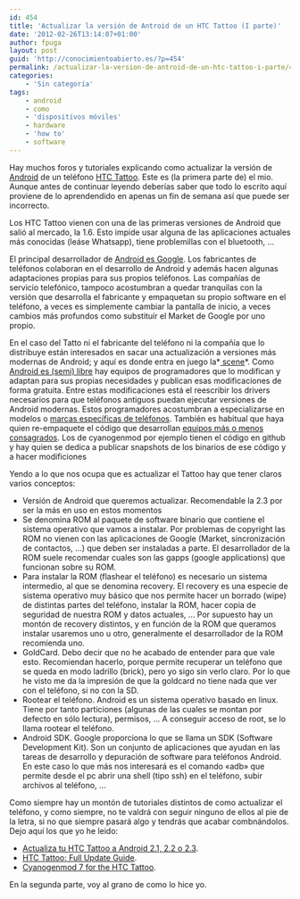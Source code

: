 ```yaml
---
id: 454
title: 'Actualizar la versión de Antroid de un HTC Tattoo (I parte)'
date: '2012-02-26T13:14:07+01:00'
author: fpuga
layout: post
guid: 'http://conocimientoabierto.es/?p=454'
permalink: /actualizar-la-version-de-antroid-de-un-htc-tattoo-i-parte/454/
categories:
    - 'Sin categoría'
tags:
    - android
    - como
    - 'dispositivos móviles'
    - hardware
    - 'how to'
    - software
---
```


Hay muchos foros y tutoriales explicando como actualizar la versión de [Android](es.wikipedia.org/wiki/Android) de un teléfono [HTC Tattoo](http://www.htc.com/es/help/htc-tattoo/). Este es (la primera parte de) el mio. Aunque antes de continuar leyendo deberías saber que todo lo escrito aquí proviene de lo aprendendido en apenas un fin de semana así que puede ser incorrecto.

Los HTC Tattoo vienen con una de las primeras versiones de Android que salió al mercado, la 1.6. Esto impide usar alguna de las aplicaciones actuales más conocidas (leáse Whatsapp), tiene problemillas con el bluetooth, …

El principal desarrollador de [Android es Google](http://www.android.com/). Los fabricantes de teléfonos colaboran en el desarrollo de Android y además hacen algunas adaptaciones propias para sus propios teléfonos. Las compañías de servicio telefónico, tampoco acostumbran a quedar tranquilas con la versión que desarrolla el fabricante y empaquetan su propio software en el teléfono, a veces es simplemente cambiar la pantalla de inicio, a veces cambios más profundos como substituír el Market de Google por uno propio.

En el caso del Tatto ni el fabricante del teléfono ni la compañía que lo distribuye están interesados en sacar una actualización a versiones más modernas de Android; y aquí es donde entra en juego la*[ scene](http://es.wikipedia.org/wiki/Scene)*. Como [Android es (semi) libre](http://www.muycomputer.com/2011/09/20/android-realmente-libre-richard-stallman-dice-no) hay equipos de programadores que lo modifican y adaptan para sus propias necesidades y publican esas modificaciones de forma gratuita. Entre estas modificaciones está el reescribir los drivers necesarios para que teléfonos antiguos puedan ejecutar versiones de Android modernas. Estos programadores acostumbran a especializarse en modelos o [marcas específicas de teléfonos](http://www.htcmania.com). También es habitual que haya quien re-empaquete el código que desarrollan [equipos más o menos consagrados](http://cyanogenmod.com). Los de cyanogenmod por ejemplo tienen el código en github y hay quien se dedica a publicar snapshots de los binarios de ese código y a hacer modificiones

Yendo a lo que nos ocupa que es actualizar el Tattoo hay que tener claros varios conceptos:

- Versión de Android que queremos actualizar. Recomendable la 2.3 por ser la más en uso en estos momentos
- Se denomina ROM al paquete de software binario que contiene el sistema operativo que vamos a instalar. Por problemas de copyright las ROM no vienen con las aplicaciones de Google (Market, sincronización de contactos, …) que deben ser instaladas a parte. El desarrollador de la ROM suele recomendar cuales son las gapps (google applications) que funcionan sobre su ROM.
- Para instalar la ROM (flashear el teléfono) es necesario un sistema intermedio, al que se denomina recovery. El recovery es una especie de sistema operativo muy básico que nos permite hacer un borrado (wipe) de distintas partes del teléfono, instalar la ROM, hacer copia de seguridad de nuestra ROM y datos actuales, … Por supuesto hay un montón de recovery distintos, y en función de la ROM que queramos instalar usaremos uno u otro, generalmente el desarrollador de la ROM recomienda uno.
- GoldCard. Debo decir que no he acabado de entender para que vale esto. Recomiendan hacerlo, porque permite recuperar un teléfono que se queda en modo ladrillo (brick), pero yo sigo sin verlo claro. Por lo que he visto me da la impresión de que la goldcard no tiene nada que ver con el teléfono, si no con la SD.
- Rootear el teléfono. Android es un sistema operativo basado en linux. Tiene por tanto particiones (algunas de las cuales se montan por defecto en sólo lectura), permisos, … A conseguir acceso de root, se lo llama rootear el teléfono.
- Android SDK. Google proporciona lo que se llama un SDK (Software Development Kit). Son un conjunto de aplicaciones que ayudan en las tareas de desarrollo y depuración de software para teléfonos Android. En este caso lo que más nos interesará es el comando «adb» que permite desde el pc abrir una shell (tipo ssh) en el teléfono, subir archivos al teléfono, …

Como siempre hay un montón de tutoriales distintos de como actualizar el teléfono, y como siempre, no te valdrá con seguir ninguno de ellos al pie de la letra, si no que siempre pasará algo y tendrás que acabar combnándolos. Dejo aquí los que yo he leido:

- [Actualiza tu HTC Tattoo a Android 2.1, 2.2 o 2.3](http://www.android.es/tutorial-actualiza-htc-tattoo-a-android-2-1-2-2-o-2-3.html#axzz1m4dje3LN).
- [HTC Tattoo: Full Update Guide](http://wiki.cyanogenmod.com/wiki/HTC_Tattoo:_Full_Update_Guide).
- [Cyanogenmod 7 for the HTC Tattoo](http://forum.cyanogenmod.com/topic/32485-cyanogenmod-7-for-the-htc-tattoo-v7101-10-oct-2011/).

En la segunda parte, voy al grano de como lo hice yo.